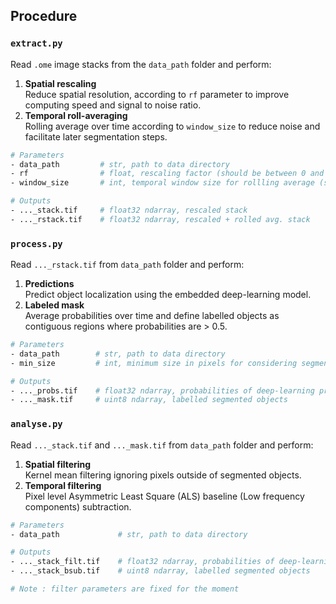 ## Procedure

### `extract.py`
Read `.ome` image stacks from the `data_path` folder and perform:
1) **Spatial rescaling**  
Reduce spatial resolution, according to `rf` parameter to improve computing 
speed and signal to noise ratio. 
2) **Temporal roll-averaging**  
Rolling average over time according to `window_size` to reduce noise and 
facilitate later segmentation steps.

```bash
# Parameters
- data_path         # str, path to data directory
- rf                # float, rescaling factor (should be between 0 and 1)
- window_size       # int, temporal window size for rollling average (should be odd)

# Outputs
- ..._stack.tif     # float32 ndarray, rescaled stack
- ..._rstack.tif    # float32 ndarray, rescaled + rolled avg. stack
```

### `process.py`
Read `..._rstack.tif` from `data_path` folder and perform:
1) **Predictions**   
Predict object localization using the embedded deep-learning model. 
2) **Labeled mask**  
Average probabilities over time and define labelled objects as contiguous 
regions where probabilities are > 0.5. 


```bash
# Parameters
- data_path        # str, path to data directory
- min_size         # int, minimum size in pixels for considering segmented objects

# Outputs
- ..._probs.tif    # float32 ndarray, probabilities of deep-learning predictions
- ..._mask.tif     # uint8 ndarray, labelled segmented objects
```

### `analyse.py`
Read `..._stack.tif` and `..._mask.tif` from `data_path` folder and perform:
1) **Spatial filtering**   
Kernel mean filtering ignoring pixels outside of segmented objects.
2) **Temporal filtering**  
Pixel level Asymmetric Least Square (ALS) baseline (Low frequency components) subtraction.

```bash
# Parameters 
- data_path             # str, path to data directory

# Outputs
- ..._stack_filt.tif    # float32 ndarray, probabilities of deep-learning predictions
- ..._stack_bsub.tif    # uint8 ndarray, labelled segmented objects

# Note : filter parameters are fixed for the moment
```